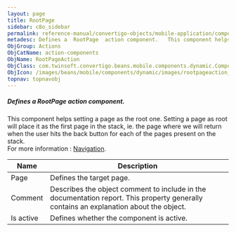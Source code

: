 ```yaml
---
layout: page
title: RootPage
sidebar: c8o_sidebar
permalink: reference-manual/convertigo-objects/mobile-application/components/action-components/rootpage/
metadesc: Defines a  RootPage  action component.   This component helps setting a page as the root one. Setting a page as root will place it as the first page i
ObjGroup: Actions
ObjCatName: action-components
ObjName: RootPageAction
ObjClass: com.twinsoft.convertigo.beans.mobile.components.dynamic.ComponentManager$1
ObjIcon: /images/beans/mobile/components/dynamic/images/rootpageaction_color_32x32.png
topnav: topnavobj
---
```

##### Defines a <i>RootPage</i> action component. <br/>

 This component helps setting a page as the root one. Setting a page as root will place it as the first page in the stack, ie. the page where we will return when the user hits the back button for each of the pages present on the stack.<br/>
For more information : <a target='_blank' href='https://ionicframework.com/docs/v3/components/#navigation'>Navigation</a>.

Name | Description 
--- | ---
Page | Defines the target page.
Comment | Describes the object comment to include in the documentation report.  This property generally contains an explanation about the object. 
Is active | Defines whether the component is active. 

